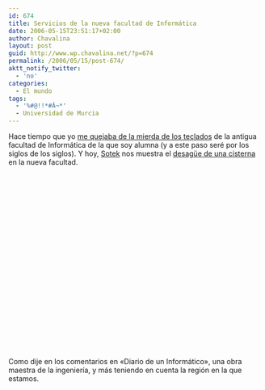 ```yaml
---
id: 674
title: Servicios de la nueva facultad de Informática
date: 2006-05-15T23:51:17+02:00
author: Chavalina
layout: post
guid: http://www.wp.chavalina.net/?p=674
permalink: /2006/05/15/post-674/
aktt_notify_twitter:
  - 'no'
categories:
  - El mundo
tags:
  - '%#@!!*#Â¬*'
  - Universidad de Murcia
---
```

Hace tiempo que yo <a href="http://chavalina.net/comentar.php?idpost=581" target="_blank">me quejaba de la mierda de los teclados</a> de la antigua facultad de Informática de la que soy alumna (y a este paso seré por los siglos de los siglos). Y hoy, <a href="http://www.sotek.es" target="_blank">Sotek</a> nos muestra el <a href="http://www.sotek.es/2006/05/15/gasto-de-agua-innecesario-en-la-nueva-facultad-de-informtica/" target="_blank">desag&uuml;e de una cisterna</a> en la nueva facultad.  

<object width="425" height="350"><param name="movie" value="http://www.youtube.com/v/8YeQszM7gF4"><embed src="http://www.youtube.com/v/8YeQszM7gF4" type="application/x-shockwave-flash" width="425" height="350"><noembed>Un gasto de agua excesivo</noembed></object>

Como dije en los comentarios en «Diario de un Informático», una obra maestra de la ingenier&iacute;a, y más teniendo en cuenta la región en la que estamos.